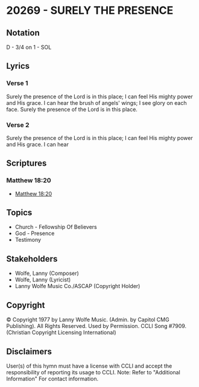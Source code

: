 # 20269 - SURELY THE PRESENCE

## Notation

D - 3/4 on 1 - SOL

## Lyrics

### Verse 1

Surely the presence of the Lord is in this place;  I can feel His mighty power and His grace. I can hear the brush of angels' wings; I see glory on each face. Surely the presence of the Lord is in this place. 

### Verse 2

Surely the presence of the Lord is in this place;  I can feel His mighty power and His grace. I can hear 


## Scriptures

### Matthew 18:20

- [Matthew 18:20](https://www.biblegateway.com/passage/?search=Matthew%2018%3A20)


## Topics

- Church - Fellowship Of Believers
- God - Presence
- Testimony

## Stakeholders

- Wolfe, Lanny (Composer)
- Wolfe, Lanny (Lyricist)
- Lanny Wolfe Music Co./ASCAP (Copyright Holder)

## Copyright

© Copyright 1977 by  Lanny Wolfe Music. (Admin. by Capitol CMG Publishing). All Rights Reserved. Used by Permission. CCLI Song #7909.
(Christian Copyright Licensing International)

## Disclaimers

User(s) of this hymn must have a license with CCLI and accept the responsibility of reporting its usage to CCLI.
Note: Refer to "Additional Information" For contact information.


